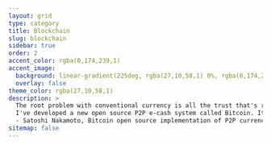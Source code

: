 ```yaml
---
layout: grid
type: category
title: Blockchain
slug: blockchain  
sidebar: true
order: 2
accent_color: rgba(0,174,239,1)
accent_image:
  background: linear-gradient(225deg, rgba(27,10,58,1) 0%, rgba(0,174,239,1) 80%)
  overlay: false
theme_color: rgba(27,10,58,1)
description: >
  The root problem with conventional currency is all the trust that's required to make it work. The central bank must be trusted not to debase the currency, but the history of fiat currencies is full of breaches of that trust. <br>
  I've developed a new open source P2P e-cash system called Bitcoin. It's completely decentralized, with no central server or trusted parties, because everything is based on crypto proof instead of trust. <br>
  - Satoshi Nakamoto, Bitcoin open source implementation of P2P currency, P2P Foundation
sitemap: false
---
```

